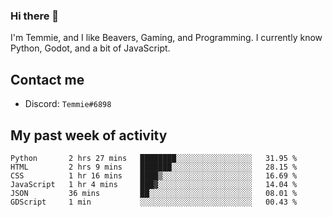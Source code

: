 ### Hi there 👋
I'm Temmie, and I like Beavers, Gaming, and Programming. I currently know Python, Godot, and a bit of JavaScript.

## Contact me
* Discord: `Temmie#6898`

## My past week of activity
<!--START_SECTION:waka-->

```text
Python       2 hrs 27 mins   ████████░░░░░░░░░░░░░░░░░   31.95 %
HTML         2 hrs 9 mins    ███████░░░░░░░░░░░░░░░░░░   28.15 %
CSS          1 hr 16 mins    ████▒░░░░░░░░░░░░░░░░░░░░   16.69 %
JavaScript   1 hr 4 mins     ███▓░░░░░░░░░░░░░░░░░░░░░   14.04 %
JSON         36 mins         ██░░░░░░░░░░░░░░░░░░░░░░░   08.01 %
GDScript     1 min           ░░░░░░░░░░░░░░░░░░░░░░░░░   00.43 %
```

<!--END_SECTION:waka-->
